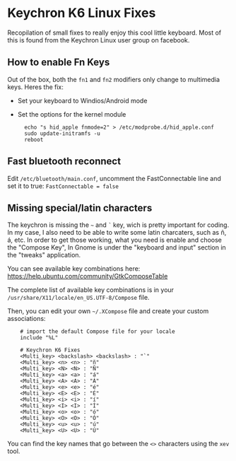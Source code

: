 # Keychron K6 Linux Fixes

Recopilation of small fixes to really enjoy this cool little keyboard. Most of this is found from the Keychron Linux user group on facebook.

## How to enable Fn Keys

Out of the box, both the `fn1` and `fn2` modifiers only change to multimedia keys. Heres the fix:

- Set your keyboard to Windios/Android mode
- Set the options for the kernel module

        echo "s hid_apple fnmode=2" > /etc/modprobe.d/hid_apple.conf
        sudo update-initramfs -u
        reboot

## Fast bluetooth reconnect

Edit `/etc/bluetooth/main.conf`, uncomment the FastConnectable line and set it to true:
`FastConnectable = false`

## Missing special/latin characters

The keychron is missing the `~` and `՝` key, wich is pretty important for coding. In my case, I also need to be able to write some latin charcaters, such as ñ, á, etc. In order to get those working, what you need is enable and choose the "Compose Key", In Gnome is under the "keyboard and input" section in the "tweaks" application. 

You can see available key combinations here: https://help.ubuntu.com/community/GtkComposeTable

The complete list of available key combinations is in your  `/usr/share/X11/locale/en_US.UTF-8/Compose` file.

Then, you can edit your own `~/.XCompose` file and create your custom associations:

        # import the default Compose file for your locale
        include "%L"

        # Keychron K6 Fixes
        <Multi_key> <backslash> <backslash> : "`"
        <Multi_key> <n> <n> : "ñ"
        <Multi_key> <N> <N> : "Ñ"
        <Multi_key> <a> <a> : "á"
        <Multi_key> <A> <A> : "Á"
        <Multi_key> <e> <e> : "é"
        <Multi_key> <E> <E> : "É"
        <Multi_key> <i> <i> : "í"
        <Multi_key> <I> <I> : "Í"
        <Multi_key> <o> <o> : "ó"
        <Multi_key> <O> <O> : "Ó"
        <Multi_key> <u> <u> : "ú"
        <Multi_key> <U> <U> : "Ú"

You can find the key names that go between the `<>` characters using the `xev` tool.

